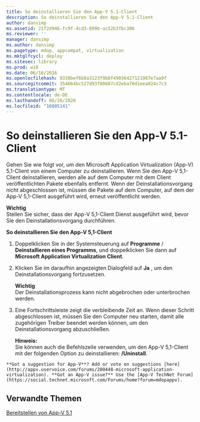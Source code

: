 ```yaml
---
title: So deinstallieren Sie den App-V 5.1-Client
description: So deinstallieren Sie den App-V 5.1-Client
author: dansimp
ms.assetid: 21f2d946-fc9f-4cd3-899b-ac52b3fbc306
ms.reviewer: ''
manager: dansimp
ms.author: dansimp
ms.pagetype: mdop, appcompat, virtualization
ms.mktglfcycl: deploy
ms.sitesec: library
ms.prod: w10
ms.date: 06/16/2016
ms.openlocfilehash: 9338bef6b8a3123f9b8f49036427121987e7aa9f
ms.sourcegitcommit: 354664bc527d93f80687cd2eba70d1eea024c7c3
ms.translationtype: MT
ms.contentlocale: de-DE
ms.lasthandoff: 06/26/2020
ms.locfileid: "10805141"
---
```

# So deinstallieren Sie den App-V 5.1-Client


Gehen Sie wie folgt vor, um den Microsoft Application Virtualization (App-V) 5,1-Client von einem Computer zu deinstallieren. Wenn Sie den App-V 5,1-Client deinstallieren, werden alle auf dem Computer mit dem Client veröffentlichten Pakete ebenfalls entfernt. Wenn der Deinstallationsvorgang nicht abgeschlossen ist, müssen die Pakete auf dem Computer, auf dem der App-V 5,1-Client ausgeführt wird, erneut veröffentlicht werden.

**Wichtig**  
Stellen Sie sicher, dass der App-V 5,1-Client Dienst ausgeführt wird, bevor Sie den Deinstallationsvorgang durchführen.



**So deinstallieren Sie den App-V 5,1-Client**

1.  Doppelklicken Sie in der Systemsteuerung auf **Programme**  /  **Deinstallieren eines Programms**, und doppelklicken Sie dann auf **Microsoft Application Virtualization Client**.

2.  Klicken Sie im daraufhin angezeigten Dialogfeld auf **Ja** , um den Deinstallationsvorgang fortzusetzen.

    **Wichtig**  
    Der Deinstallationsprozess kann nicht abgebrochen oder unterbrochen werden.



3.  Eine Fortschrittsleiste zeigt die verbleibende Zeit an. Wenn dieser Schritt abgeschlossen ist, müssen Sie den Computer neu starten, damit alle zugehörigen Treiber beendet werden können, um den Deinstallationsvorgang abzuschließen.

    **Hinweis:**  
    Sie können auch die Befehlszeile verwenden, um den App-V 5,1-Client mit der folgenden Option zu deinstallieren: **/Uninstall**.



~~~
**Got a suggestion for App-V**? Add or vote on suggestions [here](http://appv.uservoice.com/forums/280448-microsoft-application-virtualization). **Got an App-V issue?** Use the [App-V TechNet Forum](https://social.technet.microsoft.com/Forums/home?forum=mdopappv).
~~~

## Verwandte Themen


[Bereitstellen von App-V 5.1](deploying-app-v-51.md)









